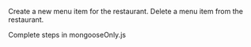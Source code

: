 Create a new menu item for the restaurant.
Delete a menu item from the restaurant.

Complete steps in mongooseOnly.js
